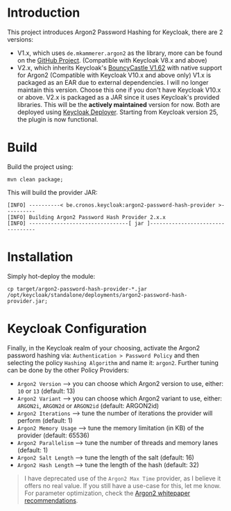 # Introduction
This project introduces Argon2 Password Hashing for Keycloak, there are 2 versions:
* V1.x, which uses `de.mkammerer.argon2` as the library, more can be found on the [GitHub Project](https://github.com/phxql/argon2-jvm). (Compatible with Keycloak V8.x and above)
* V2.x, which inherits Keycloak's [BouncyCastle V1.62](https://www.bouncycastle.org/releasenotes.html#1.61) with native support for Argon2 (Compatible with Keycloak V10.x and above only)
  V1.x is packaged as an EAR due to external dependencies. I will no longer maintain this version. Choose this one if you don't have Keycloak V10.x or above.
  V2.x is packaged as a JAR since it uses Keycloak's provided libraries. This will be the **actively maintained** version for now.
  Both are deployed using [Keycloak Deployer](https://www.keycloak.org/docs/latest/server_development/index.html#using-the-keycloak-deployer).
  Starting from Keycloak version 25, the plugin is now functional.

# Build
Build the project using:

```
mvn clean package;
```

This will build the provider JAR:
```
[INFO] ----------< be.cronos.keycloak:argon2-password-hash-provider >----------
[INFO] Building Argon2 Password Hash Provider 2.x.x
[INFO] --------------------------------[ jar ]---------------------------------
```

# Installation
Simply hot-deploy the module:
```
cp target/argon2-password-hash-provider-*.jar /opt/keycloak/standalone/deployments/argon2-password-hash-provider.jar;
```

# Keycloak Configuration
Finally, in the Keycloak realm of your choosing, activate the Argon2 password hashing via:
`Authentication > Password Policy` and then selecting the policy `Hashing Algorithm` and name it: `argon2`.
Further tuning can be done by the other Policy Providers:
* `Argon2 Version` --> you can choose which Argon2 version to use, either: `10` or `13` (default: 13)
* `Argon2 Variant` --> you can choose which Argon2 variant to use, either: `ARGON2i`, `ARGON2d` or `ARGON2id` (default: ARGON2id)
* `Argon2 Iterations` --> tune the number of iterations the provider will perform (default: 1)
* `Argon2 Memory Usage` --> tune the memory limitation (in KB) of the provider (default: 65536)
* `Argon2 Parallelism` --> tune the number of threads and memory lanes  (default: 1)
* `Argon2 Salt Length` --> tune the length of the salt (default: 16)
* `Argon2 Hash Length` --> tune the length of the hash (default: 32)
> I have deprecated use of the `Argon2 Max Time` provider, as I believe it offers no real value. If you still have a use-case for this, let me know.
For parameter optimization, check the [Argon2 whitepaper recommendations](https://github.com/P-H-C/phc-winner-argon2/blob/master/argon2-specs.pdf#section.9).